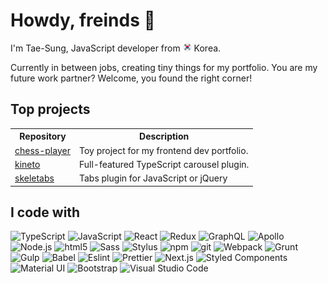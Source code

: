 <h1>Howdy, freinds 🙌</h1>
<p>I'm Tae-Sung, JavaScript developer from <img src="./assets/south-korea.svg" width="14" /> Korea.</p>
<p>Currently in between jobs, creating tiny things for my portfolio. You are my future work partner? Welcome, you found the right corner!</p>
</p>
<h2>Top projects</h2>
<table>
  <tbody>
    <tr>
      <th>Repository</th>
      <th>Description</th>
    </tr>
    <tr>
      <td><a href="https://github.com/findawayer/chess-player">chess-player</a></td>
      <td>Toy project for my frontend dev portfolio.</td>
    </tr>
    <tr>
      <td><a href="https://github.com/findawayer/kineto">kineto</a></td>
      <td>Full-featured TypeScript carousel plugin.</td>
    </tr>
    <tr>
      <td><a href="https://github.com/findawayer/skeletabs">skeletabs</a></td>
      <td>Tabs plugin for JavaScript or jQuery</td>
    </tr>
  </tbody>
</table>
<h2>I code with</h2>
<p><img alt="TypeScript" src="https://img.shields.io/badge/-TypeScript-007ACC?style=flat-square&amp;logo=typescript&amp;logoColor=white" />&nbsp;<img alt="JavaScript" src="https://img.shields.io/badge/-JavaScript-F7DF1E?style=flat-square&amp;logo=javascript&amp;logoColor=white" />&nbsp;<img alt="React" src="https://img.shields.io/badge/-React-45B8D8?style=flat-square&amp;logo=react&amp;logoColor=white" />&nbsp;<img alt="Redux" src="https://img.shields.io/badge/-Redux-764ABC?style=flat-square&amp;logo=redux&amp;logoColor=white" />&nbsp;<img alt="GraphQL" src="https://img.shields.io/badge/-GraphQL-E10098?style=flat-square&amp;logo=graphql&amp;logoColor=white" />&nbsp;<img alt="Apollo" src="https://img.shields.io/badge/-Apollo-311C87?style=flat-square&amp;logo=apollo-graphql&amp;logoColor=white" />&nbsp;<img alt="Node.js" src="https://img.shields.io/badge/-Node.js-339933?style=flat-square&amp;logo=node.js&amp;logoColor=white" />&nbsp;<img alt="html5" src="https://img.shields.io/badge/-html5-E34F26?style=flat-square&amp;logo=html5&amp;logoColor=white" />&nbsp;<img alt="Sass" src="https://img.shields.io/badge/-Sass-CC6699?style=flat-square&amp;logo=sass&amp;logoColor=white" />&nbsp;<img alt="Stylus" src="https://img.shields.io/badge/-Stylus-CC6699?style=flat-square&amp;logo=stylus&amp;logoColor=white" />&nbsp;<img alt="npm" src="https://img.shields.io/badge/-npm-CB3837?style=flat-square&amp;logo=npm&amp;logoColor=white" />&nbsp;<img alt="git" src="https://img.shields.io/badge/-git-F05032?style=flat-square&amp;logo=git&amp;logoColor=white" />&nbsp;<img alt="Webpack" src="https://img.shields.io/badge/-Webpack-8DD6F9?style=flat-square&amp;logo=webpack&amp;logoColor=white" />&nbsp;<img alt="Grunt" src="https://img.shields.io/badge/-Grunt-FBA919?style=flat-square&amp;logo=grunt&amp;logoColor=white" />&nbsp;<img alt="Gulp" src="https://img.shields.io/badge/-Gulp-CF4647?style=flat-square&amp;logo=gulp&amp;logoColor=white" />&nbsp;<img alt="Babel" src="https://img.shields.io/badge/-Babel-F9DC3E?style=flat-square&amp;logo=babel&amp;logoColor=white" />&nbsp;<img alt="Eslint" src="https://img.shields.io/badge/-Eslint-4B32C3?style=flat-square&amp;logo=eslint&amp;logoColor=white" />&nbsp;<img alt="Prettier" src="https://img.shields.io/badge/-Prettier-F7B93E?style=flat-square&amp;logo=prettier&amp;logoColor=white" />&nbsp;<img alt="Next.js" src="https://img.shields.io/badge/-Next.js-000000?style=flat-square&amp;logo=next.js&amp;logoColor=white" />&nbsp;<img alt="Styled Components" src="https://img.shields.io/badge/-Styled_Components-DB7092?style=flat-square&amp;logo=styled-components&amp;logoColor=white" />&nbsp;<img alt="Material UI" src="https://img.shields.io/badge/-Material_UI-0081CB?style=flat-square&amp;logo=material-ui&amp;logoColor=white" />&nbsp;<img alt="Bootstrap" src="https://img.shields.io/badge/-Bootstrap-7952B3?style=flat-square&amp;logo=bootstrap&amp;logoColor=white" />&nbsp;<img alt="Visual Studio Code" src="https://img.shields.io/badge/-Visual_Studio_Code-007ACC?style=flat-square&amp;logo=visual-studio-code&amp;logoColor=white" />&nbsp;</p>
